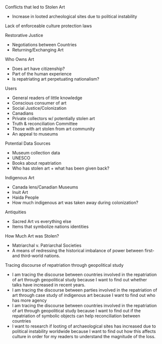Conflicts that led to Stolen Art

- Increase in looted archeological sites due to political instability

Lack of enforceable culture protection laws

Restorative Justice

- Negotiations between Countries
- Returning/Exchanging Art

Who Owns Art

- Does art have citizenship?
- Part of the human experience
- Is repatriating art perpetuating nationalism?

Users

- General readers of little knowledge
- Conscious consumer of art
- Social Justice/Colonization
- Canadians
- Private collectors w/ potentially stolen art
- Truth & reconciliation Committee
- Those with art stolen from art community
- An appeal to museums

Potential Data Sources

- Museum collection data
- UNESCO
- Books about repatriation
- Who has stolen art + what has been given back?

Indigenous Art

- Canada lens/Canadian Museums
- Inuit Art
- Haida People
- How much indigenous art was taken away during colonization?

Antiquities

- Sacred Art vs everything else
- Items that symbolize nations identities

How Much Art was Stolen?

- Matriarchal v. Patriarchal Societies
- A means of redressing the historical imbalance of power between first- and third-world nations.

Tracing discourse of repatriation through geopolitical study

- I am tracing the discourse between countries involved in the repatriation of art through geopolitical study because I want to find out whether talks have increased in recent years.
- I am tracing the discourse between parties involved in the repatriation of art through case study of indigenous art because I want to find out who has more agency
- I am tracing the discourse between countries involved in the repatriation of art through geopolitical study because I want to find out if the repatriation of symbolic objects can help reconciliation between countries
- I want to research if looting of archaeological sites has increased due to political instability worldwide because I want to find out how this affects culture in order for my readers to understand the magnitude of the loss.
